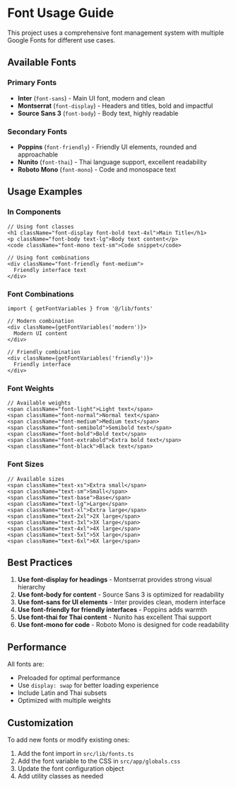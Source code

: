 # Font Usage Guide

This project uses a comprehensive font management system with multiple Google Fonts for different use cases.

## Available Fonts

### Primary Fonts
- **Inter** (`font-sans`) - Main UI font, modern and clean
- **Montserrat** (`font-display`) - Headers and titles, bold and impactful
- **Source Sans 3** (`font-body`) - Body text, highly readable

### Secondary Fonts
- **Poppins** (`font-friendly`) - Friendly UI elements, rounded and approachable
- **Nunito** (`font-thai`) - Thai language support, excellent readability
- **Roboto Mono** (`font-mono`) - Code and monospace text

## Usage Examples

### In Components
```tsx
// Using font classes
<h1 className="font-display font-bold text-4xl">Main Title</h1>
<p className="font-body text-lg">Body text content</p>
<code className="font-mono text-sm">Code snippet</code>

// Using font combinations
<div className="font-friendly font-medium">
  Friendly interface text
</div>
```

### Font Combinations
```tsx
import { getFontVariables } from '@/lib/fonts'

// Modern combination
<div className={getFontVariables('modern')}>
  Modern UI content
</div>

// Friendly combination
<div className={getFontVariables('friendly')}>
  Friendly interface
</div>
```

### Font Weights
```tsx
// Available weights
<span className="font-light">Light text</span>
<span className="font-normal">Normal text</span>
<span className="font-medium">Medium text</span>
<span className="font-semibold">Semibold text</span>
<span className="font-bold">Bold text</span>
<span className="font-extrabold">Extra bold text</span>
<span className="font-black">Black text</span>
```

### Font Sizes
```tsx
// Available sizes
<span className="text-xs">Extra small</span>
<span className="text-sm">Small</span>
<span className="text-base">Base</span>
<span className="text-lg">Large</span>
<span className="text-xl">Extra large</span>
<span className="text-2xl">2X large</span>
<span className="text-3xl">3X large</span>
<span className="text-4xl">4X large</span>
<span className="text-5xl">5X large</span>
<span className="text-6xl">6X large</span>
```

## Best Practices

1. **Use font-display for headings** - Montserrat provides strong visual hierarchy
2. **Use font-body for content** - Source Sans 3 is optimized for readability
3. **Use font-sans for UI elements** - Inter provides clean, modern interface
4. **Use font-friendly for friendly interfaces** - Poppins adds warmth
5. **Use font-thai for Thai content** - Nunito has excellent Thai support
6. **Use font-mono for code** - Roboto Mono is designed for code readability

## Performance

All fonts are:
- Preloaded for optimal performance
- Use `display: swap` for better loading experience
- Include Latin and Thai subsets
- Optimized with multiple weights

## Customization

To add new fonts or modify existing ones:

1. Add the font import in `src/lib/fonts.ts`
2. Add the font variable to the CSS in `src/app/globals.css`
3. Update the font configuration object
4. Add utility classes as needed
